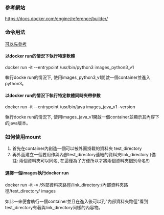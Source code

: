 ### 參考網站
https://docs.docker.com/engine/reference/builder/

### 命令用法
[可以先參考](https://github.com/jim0409/-Docker-/issues/2#issue-261625373)

#### 以docker run的情況下執行特定軟體
docker run -it --entrypoint /usr/bin/python3 images_python3_v1

執行docke run的情況下, 使用images_python3_v1開啟一個container並進入python3。

#### 以docker run的情況下執行特定軟體同時夾帶參數
docker run -it --entrypoint /usr/bin/java images_java_v1 -version

執行docke run的情況下, 使用images_java_v1開啟一個container並顯示其內容下的java版本。



### 如何使用mount
1. 首先在container內創造一個可以被外面掛載的資料夾 test_directory
2. 再外面建立一個要用作與內部test_directory連結的資料夾link_directory
(備註: 兩個資料夾可以同名, 在這僅為了方便所以才將兩個資料夾個別命名!!)

#### 選擇一個images執行docker run
docker run -it -v /外部資料夾路徑/link_directory:/內部資料夾路徑/test_directory/ images

如此一來便會執行一個container並且在進入後可以到"內部資料夾路徑"看到test_directory有著與link_directory同樣的內容物。

